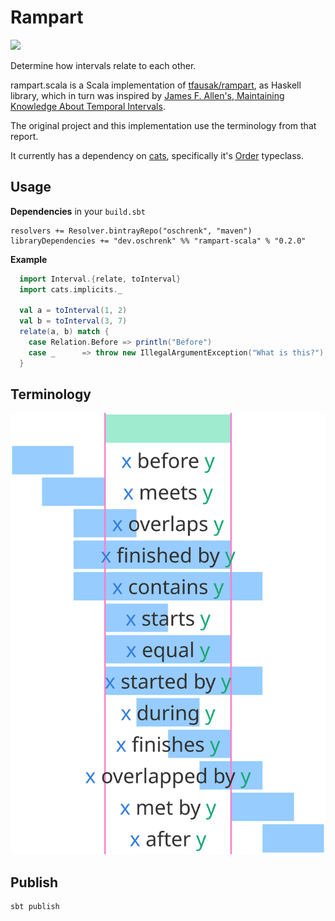 # Rampart

![](https://github.com/oschrenk/rampart.scala/workflows/Scala%20CI/badge.svg)

Determine how intervals relate to each other.

rampart.scala is a Scala implementation of [tfausak/rampart](https://github.com/tfausak/rampart), as Haskell library, which in turn was inspired by [James F. Allen's, Maintaining Knowledge About Temporal Intervals](https://hdl.handle.net/1802/10574).

The original project and this implementation use the terminology from that report.

It currently has a dependency on [cats](https://typelevel.org/cats/), specifically it's [Order](https://github.com/typelevel/cats/blob/master/kernel/src/main/scala/cats/kernel/Order.scala) typeclass.

## Usage

**Dependencies** in your `build.sbt`

```
resolvers += Resolver.bintrayRepo("oschrenk", "maven")
libraryDependencies += "dev.oschrenk" %% "rampart-scala" % "0.2.0"
```

**Example**

```scala
  import Interval.{relate, toInterval}
  import cats.implicits._

  val a = toInterval(1, 2)
  val b = toInterval(3, 7)
  relate(a, b) match {
    case Relation.Before => println("Before")
    case _      => throw new IllegalArgumentException("What is this?")
  }
```

## Terminology

![](./interval-relations.svg)

## Publish

```
sbt publish
```
